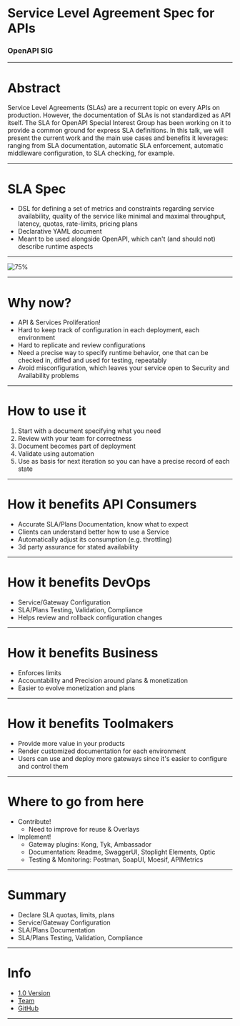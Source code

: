 # Service Level Agreement Spec for APIs
### OpenAPI SIG

---
# Abstract
Service Level Agreements (SLAs) are a recurrent topic on every APIs on production. However, the documentation of SLAs is not standardized as  API itself. 
The SLA for OpenAPI Special Interest Group has been working on it to provide a common ground for express SLA definitions.
In this talk, we will present the current work and the main use cases and benefits it leverages: ranging from SLA documentation, automatic SLA enforcement, automatic middleware configuration, to SLA checking, for example.

---
# SLA Spec

- DSL for defining a set of metrics and constraints regarding service availability, quality of the service like minimal and maximal throughput, latency, quotas, rate-limits, pricing plans
- Declarative YAML document
- Meant to be used alongside OpenAPI, which can't (and should not) describe runtime aspects

---

![75%](https://www.openapis.org/wp-content/uploads/sites/3/2021/03/SLA-concepts.png)

---
# Why now?

- API & Services Proliferation!
- Hard to keep track of configuration in each deployment, each environment
- Hard to replicate and review configurations
- Need a precise way to specify runtime behavior, one that can be checked in, diffed and used for testing, repeatably
- Avoid misconfiguration, which leaves your service open to Security and Availability problems

---
# How to use it

1. Start with a document specifying what you need
2. Review with your team for correctness
3. Document becomes part of deployment
4. Validate using automation
5. Use as basis for next iteration so you can have a precise record of each state

---
# How it benefits API Consumers

- Accurate SLA/Plans Documentation, know what to expect
- Clients can understand better how to use a Service
- Automatically adjust its consumption (e.g. throttling)
- 3d party assurance for stated availability

---
# How it benefits DevOps

- Service/Gateway Configuration
- SLA/Plans Testing, Validation, Compliance
- Helps review and rollback configuration changes

---
# How it benefits Business

- Enforces limits
- Accountability and Precision around plans & monetization
- Easier to evolve monetization and plans

---
# How it benefits Toolmakers

- Provide more value in your products
- Render customized documentation for each environment
- Users can use and deploy more gateways since it's easier to configure and control them

---
# Where to go from here

- Contribute!
    - Need to improve for reuse & Overlays
- Implement!
    - Gateway plugins: Kong, Tyk, Ambassador
    - Documentation: Readme, SwaggerUI, Stoplight Elements, Optic
    - Testing & Monitoring: Postman, SoapUI, Moesif, APIMetrics

---
# Summary

- Declare SLA quotas, limits, plans
- Service/Gateway Configuration
- SLA/Plans Documentation
- SLA/Plans Testing, Validation, Compliance

---
# Info

- [1.0 Version](https://github.com/isa-group/SLA4OAI-Specification/blob/main/versions/1.0.0-Draft.md)
- [Team](https://github.com/isa-group/SLA4OAI-TC)
- [GitHub](https://github.com/isa-group/SLA4OAI-Specification)

---
